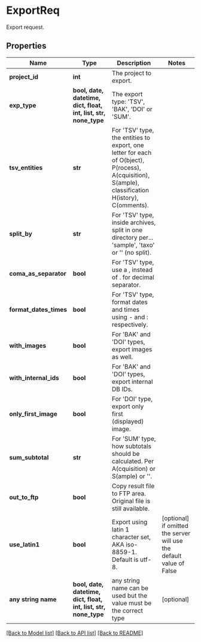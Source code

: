 # ExportReq

Export request.

## Properties
Name | Type | Description | Notes
------------ | ------------- | ------------- | -------------
**project_id** | **int** | The project to export. | 
**exp_type** | **bool, date, datetime, dict, float, int, list, str, none_type** | The export type: &#39;TSV&#39;, &#39;BAK&#39;, &#39;DOI&#39; or &#39;SUM&#39;. | 
**tsv_entities** | **str** | For &#39;TSV&#39; type, the entities to export, one letter for each of O(bject), P(rocess), A(cquisition), S(ample), classification H(istory), C(omments). | 
**split_by** | **str** | For &#39;TSV&#39; type, inside archives, split in one directory per... &#39;sample&#39;, &#39;taxo&#39; or &#39;&#39; (no split). | 
**coma_as_separator** | **bool** | For &#39;TSV&#39; type, use a , instead of . for decimal separator. | 
**format_dates_times** | **bool** | For &#39;TSV&#39; type, format dates and times using - and : respectively. | 
**with_images** | **bool** | For &#39;BAK&#39; and &#39;DOI&#39; types, export images as well. | 
**with_internal_ids** | **bool** | For &#39;BAK&#39; and &#39;DOI&#39; types, export internal DB IDs. | 
**only_first_image** | **bool** | For &#39;DOI&#39; type, export only first (displayed) image. | 
**sum_subtotal** | **str** | For &#39;SUM&#39; type, how subtotals should be calculated. Per A(cquisition) or S(ample) or &#39;&#39;. | 
**out_to_ftp** | **bool** | Copy result file to FTP area. Original file is still available. | 
**use_latin1** | **bool** | Export using latin 1 character set, AKA iso-8859-1. Default is utf-8. | [optional]  if omitted the server will use the default value of False
**any string name** | **bool, date, datetime, dict, float, int, list, str, none_type** | any string name can be used but the value must be the correct type | [optional]

[[Back to Model list]](../README.md#documentation-for-models) [[Back to API list]](../README.md#documentation-for-api-endpoints) [[Back to README]](../README.md)


